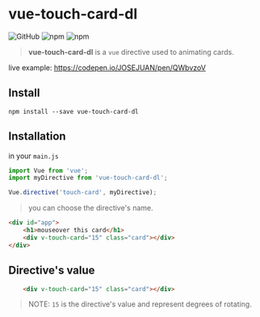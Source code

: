 # vue-touch-card-dl
<img alt="GitHub" src="https://img.shields.io/github/license/josejuan81/vue-touch-card-effect">
<img alt="npm" src="https://img.shields.io/npm/dm/vue-touch-card-effect">
<img alt="npm" src="https://img.shields.io/npm/v/vue-touch-card-effect">


> **vue-touch-card-dl** is a `vue` directive used to animating cards.

live example: https://codepen.io/JOSEJUAN/pen/QWbvzoV

## Install
```code
npm install --save vue-touch-card-dl
```
## Installation
in your `main.js`
```js
import Vue from 'vue';
import myDirective from 'vue-touch-card-dl';

Vue.directive('touch-card', myDirective);
```
> you can choose the directive's name.

```html
<div id="app">
	<h1>mouseover this card</h1>
	<div v-touch-card="15" class="card"></div>
</div>
```

## Directive's value
```html
	<div v-touch-card="15" class="card"></div>
```
> NOTE: `15` is the directive's value and represent degrees of rotating.